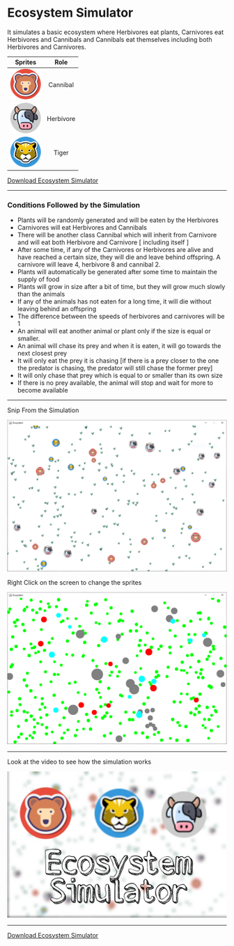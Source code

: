 # Ecosystem Simulator

It simulates a basic ecosystem where Herbivores eat plants, Carnivores eat Herbivores and Cannibals and Cannibals eat themselves including both Herbivores and Carnivores.

|                            Sprites                             |   Role    |
| :------------------------------------------------------------: | :-------: |
| <img src="assests/bear.png" alt="Bear[Cannibal]" width="70"/>  | Cannibal  |
| <img src="assests/deer.png" alt="Bear[Cannibal]" width="70"/>  | Herbivore |
| <img src="assests/tiger.png" alt="Bear[Cannibal]" width="70"/> |   Tiger   |

[Download Ecosystem Simulator](https://github.com/ShehzadAslamOza/ecosystem-simulation/raw/main/out/artifacts/ecosystem_jar/ecosystem.jar)

---

### Conditions Followed by the Simulation

- Plants will be randomly generated and will be eaten by the Herbivores
- Carnivores will eat Herbivores and Cannibals
- There will be another class Cannibal which will inherit from Carnivore and will eat both
  Herbivore and Carnivore [ including itself ]
- After some time, if any of the Carnivores or Herbivores are alive and have reached a
  certain size, they will die and leave behind offspring. A carnivore will leave 4, herbivore 8
  and cannibal 2.
- Plants will automatically be generated after some time to maintain the supply of food
- Plants will grow in size after a bit of time, but they will grow much slowly than the animals
- If any of the animals has not eaten for a long time, it will die without leaving behind an
  offspring
- The difference between the speeds of herbivores and carnivores will be 1
- An animal will eat another animal or plant only if the size is equal or smaller.
- An animal will chase its prey and when it is eaten, it will go towards the next closest prey
- It will only eat the prey it is chasing [if there is a prey closer to the one the predator is chasing, the predator will still chase the former prey]
- It will only chase that prey which is equal to or smaller than its own size
- If there is no prey available, the animal will stop and wait for more to become available

---

Snip From the Simulation

<img src="out/assests/GameSnip1.PNG" alt="Simulation" width="800"/>

Right Click on the screen to change the sprites

<img src="out/assests/GameSnip2.PNG" alt="Simulation" width="800"/>

---

Look at the video to see how the simulation works

<a href="https://youtu.be/gN1jaN9ncM0" target="_blank"><img src="out/assests/Thumbnail.jpg" 
alt="IMAGE ALT TEXT HERE" width="800"/></a>

---

[Download Ecosystem Simulator](https://github.com/ShehzadAslamOza/ecosystem-simulation/raw/main/out/artifacts/ecosystem_jar/ecosystem.jar)
